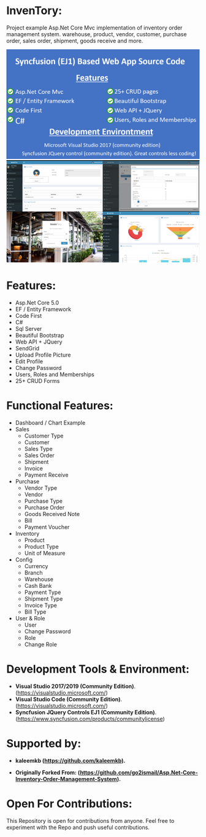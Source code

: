 # InvenTory:
Project example Asp.Net Core Mvc implementation of inventory order management system. warehouse, product, vendor, customer, purchase order, sales order, shipment, goods receive and more.


![inventory](InvenTory/wwwroot/images/scm6.png)
![inventory](InvenTory/wwwroot/images/scm7.png)


# Features:

- Asp.Net Core 5.0
- EF / Entity Framework
- Code First
- C#
- Sql Server
- Beautiful Bootstrap
- Web API + JQuery
- SendGrid
- Upload Profile Picture
- Edit Profile
- Change Password
- Users, Roles and Memberships
- 25+ CRUD Forms

# Functional Features:

- Dashboard / Chart Example
- Sales
  - Customer Type
  - Customer
  - Sales Type
  - Sales Order
  - Shipment
  - Invoice
  - Payment Receive
- Purchase
  - Vendor Type
  - Vendor
  - Purchase Type
  - Purchase Order
  - Goods Received Note
  - Bill
  - Payment Voucher
- Inventory
  - Product
  - Product Type
  - Unit of Measure
- Config
  - Currency
  - Branch
  - Warehouse
  - Cash Bank
  - Payment Type
  - Shipment Type
  - Invoice Type
  - Bill Type
- User & Role
  - User
  - Change Password
  - Role
  - Change Role


# Development Tools & Environment:

- **Visual Studio 2017/2019 (Community Edition)**. (https://visualstudio.microsoft.com/) 
- **Visual Studio Code (Community Edition)**. (https://visualstudio.microsoft.com/) 
- **Syncfusion JQuery Controls EJ1 (Community Edition)**. (https://www.syncfusion.com/products/communitylicense)



# Supported by:

- **kaleemkb (https://github.com/kaleemkb).**

- **Originally Forked From: (https://github.com/go2ismail/Asp.Net-Core-Inventory-Order-Management-System).**

# Open For Contributions:
This Repository is open for contributions from anyone. Feel free to experiment with the Repo and push useful contributions.





